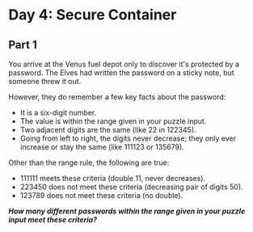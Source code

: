 # Day 4: Secure Container

## Part 1

You arrive at the Venus fuel depot only to discover it's protected by a password.
The Elves had written the password on a sticky note, but someone threw it out.

However, they do remember a few key facts about the password:

* It is a six-digit number.
* The value is within the range given in your puzzle input.
* Two adjacent digits are the same (like 22 in 122345).
* Going from left to right, the digits never decrease; they only ever increase or stay the same (like 111123 or 135679).

Other than the range rule, the following are true:

* 111111 meets these criteria (double 11, never decreases).
* 223450 does not meet these criteria (decreasing pair of digits 50).
* 123789 does not meet these criteria (no double).

***How many different passwords within the range given in your puzzle input meet these criteria?***
